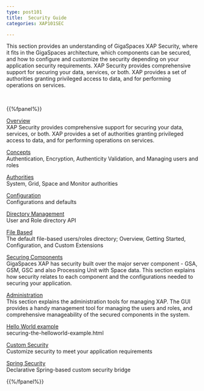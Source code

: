 ```yaml
---
type: post101
title:  Security Guide
categories: XAP101SEC

---
```




This section provides an understanding of GigaSpaces XAP Security, where it fits in the GigaSpaces architecture, which components can be secured, and how to configure and customize the security depending on your application security requirements. XAP Security provides comprehensive support for securing your data, services, or both. XAP provides a set of authorities granting privileged access to data, and for performing operations on services.


<br>

{{%fpanel%}}

[Overview](./security.html)<br>
XAP Security provides comprehensive support for securing your data, services, or both. XAP provides a set of authorities granting privileged access to data, and for performing operations on services.

[Concepts](./security-concepts.html)<br>
Authentication, Encryption, Authenticity Validation, and Managing users and roles

[Authorities](./security-authorities.html)<br>
System, Grid, Space and Monitor authorities

[Configuration](./security-configurations.html)<br>
Configurations and defaults

[Directory Management](./programmatically-managing-the-security-directory.html)<br>
User and Role directory API

[File Based](./default-file-based-security-implementation.html)<br>
The default file-based users/roles directory; Overview, Getting Started, Configuration, and Custom Extensions

[Securing Components](./securing-xap-components.html)<br>
GigaSpaces XAP has security built over the major server component - GSA, GSM, GSC and also Processing Unit with Space data. This section explains how security relates to each component and the configurations needed to securing your application.

[Administration](./security-administration.html)<br>
This section explains the administration tools for managing XAP. The GUI provides a handy management tool for managing the users and roles, and comprehensive manageability of the secured components in the system.

[Hello World example](./securing-the-helloworld-example.html)<br>
securing-the-helloworld-example.html

[Custom Security](./custom-security.html)<br>
Customize security to meet your application requirements

[Spring Security](./spring-security-bridge.html)<br>
Declarative Spring-based custom security bridge

{{%/fpanel%}}